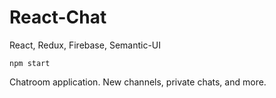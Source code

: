 # React-Chat
React, Redux, Firebase, Semantic-UI

`npm start`

Chatroom application. New channels, private chats, and more.

